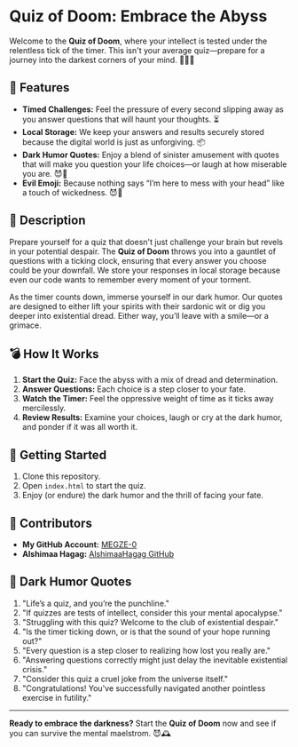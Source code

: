 # Quiz of Doom: Embrace the Abyss

Welcome to the **Quiz of Doom**, where your intellect is tested under the relentless tick of the timer. This isn't your average quiz—prepare for a journey into the darkest corners of your mind. 🕵️‍♂️💀

## 🚨 Features

- **Timed Challenges:** Feel the pressure of every second slipping away as you answer questions that will haunt your thoughts. ⏳
- **Local Storage:** We keep your answers and results securely stored because the digital world is just as unforgiving. 📦
- **Dark Humor Quotes:** Enjoy a blend of sinister amusement with quotes that will make you question your life choices—or laugh at how miserable you are. 😈💬
- **Evil Emoji:** Because nothing says “I’m here to mess with your head” like a touch of wickedness. 😈👻

## 🌌 Description

Prepare yourself for a quiz that doesn't just challenge your brain but revels in your potential despair. The **Quiz of Doom** throws you into a gauntlet of questions with a ticking clock, ensuring that every answer you choose could be your downfall. We store your responses in local storage because even our code wants to remember every moment of your torment. 

As the timer counts down, immerse yourself in our dark humor. Our quotes are designed to either lift your spirits with their sardonic wit or dig you deeper into existential dread. Either way, you’ll leave with a smile—or a grimace. 

## 💣 How It Works

1. **Start the Quiz:** Face the abyss with a mix of dread and determination.
2. **Answer Questions:** Each choice is a step closer to your fate.
3. **Watch the Timer:** Feel the oppressive weight of time as it ticks away mercilessly.
4. **Review Results:** Examine your choices, laugh or cry at the dark humor, and ponder if it was all worth it.

## 🤖 Getting Started

1. Clone this repository.
2. Open `index.html` to start the quiz.
3. Enjoy (or endure) the dark humor and the thrill of facing your fate.

## 🤝 Contributors

- **My GitHub Account:** [MEGZE-0](https://github.com/MEGZE-0)
- **Alshimaa Hagag:** [AlshimaaHagag GitHub](https://github.com/AlshimaaHagag)

## 🖤 Dark Humor Quotes

1. "Life’s a quiz, and you’re the punchline."
2. "If quizzes are tests of intellect, consider this your mental apocalypse."
3. "Struggling with this quiz? Welcome to the club of existential despair."
4. "Is the timer ticking down, or is that the sound of your hope running out?"
5. "Every question is a step closer to realizing how lost you really are."
6. "Answering questions correctly might just delay the inevitable existential crisis."
7. "Consider this quiz a cruel joke from the universe itself."
8. "Congratulations! You've successfully navigated another pointless exercise in futility."

---

**Ready to embrace the darkness?** Start the **Quiz of Doom** now and see if you can survive the mental maelstrom. 😈🕰️
